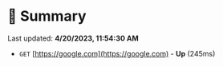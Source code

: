 # 📖 Summary
Last updated: **4/20/2023, 11:54:30 AM**

- `GET` [https://google.com](https://google.com) - **Up** (245ms)
